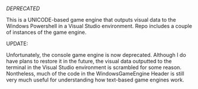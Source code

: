 *DEPRECATED*

This is a UNICODE-based game engine that outputs visual data to the Windows Powershell in a Visual Studio environment. Repo includes a couple of instances of the game engine.

UPDATE:

Unfortunately, the console game engine is now deprecated. Although I do have plans to restore it in the future, the visual data outputted to the terminal in the Visual Studio environment is scrambled for some reason. Nontheless, much of the code in the WindowsGameEngine Header is still very much useful for understanding how text-based game engines work.

